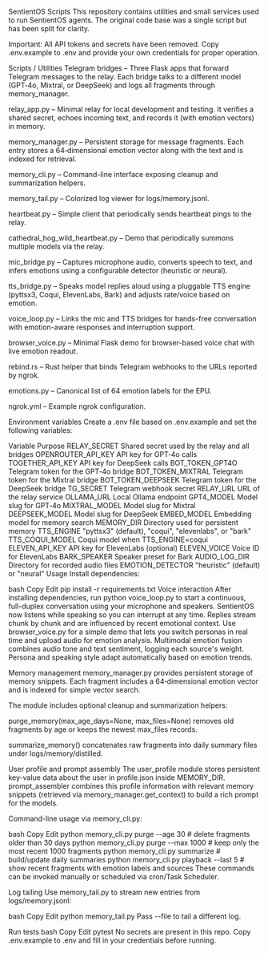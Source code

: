 SentientOS Scripts
This repository contains utilities and small services used to run SentientOS agents. The original code base was a single script but has been split for clarity.

Important:
All API tokens and secrets have been removed.
Copy .env.example to .env and provide your own credentials for proper operation.

Scripts / Utilities
Telegram bridges – Three Flask apps that forward Telegram messages to the relay. Each bridge talks to a different model (GPT‑4o, Mixtral, or DeepSeek) and logs all fragments through memory_manager.

relay_app.py – Minimal relay for local development and testing. It verifies a shared secret, echoes incoming text, and records it (with emotion vectors) in memory.

memory_manager.py – Persistent storage for message fragments. Each entry stores a 64‑dimensional emotion vector along with the text and is indexed for retrieval.

memory_cli.py – Command-line interface exposing cleanup and summarization helpers.

memory_tail.py – Colorized log viewer for logs/memory.jsonl.

heartbeat.py – Simple client that periodically sends heartbeat pings to the relay.

cathedral_hog_wild_heartbeat.py – Demo that periodically summons multiple models via the relay.

mic_bridge.py – Captures microphone audio, converts speech to text, and infers emotions using a configurable detector (heuristic or neural).

tts_bridge.py – Speaks model replies aloud using a pluggable TTS engine (pyttsx3, Coqui, ElevenLabs, Bark) and adjusts rate/voice based on emotion.

voice_loop.py – Links the mic and TTS bridges for hands-free conversation with emotion-aware responses and interruption support.

browser_voice.py – Minimal Flask demo for browser-based voice chat with live emotion readout.

rebind.rs – Rust helper that binds Telegram webhooks to the URLs reported by ngrok.

emotions.py – Canonical list of 64 emotion labels for the EPU.

ngrok.yml – Example ngrok configuration.

Environment variables
Create a .env file based on .env.example and set the following variables:

Variable	Purpose
RELAY_SECRET	Shared secret used by the relay and all bridges
OPENROUTER_API_KEY	API key for GPT‑4o calls
TOGETHER_API_KEY	API key for DeepSeek calls
BOT_TOKEN_GPT4O	Telegram token for the GPT‑4o bridge
BOT_TOKEN_MIXTRAL	Telegram token for the Mixtral bridge
BOT_TOKEN_DEEPSEEK	Telegram token for the DeepSeek bridge
TG_SECRET	Telegram webhook secret
RELAY_URL	URL of the relay service
OLLAMA_URL	Local Ollama endpoint
GPT4_MODEL	Model slug for GPT‑4o
MIXTRAL_MODEL	Model slug for Mixtral
DEEPSEEK_MODEL	Model slug for DeepSeek
EMBED_MODEL	Embedding model for memory search
MEMORY_DIR	Directory used for persistent memory
TTS_ENGINE      "pyttsx3" (default), "coqui", "elevenlabs", or "bark"
TTS_COQUI_MODEL	Coqui model when TTS_ENGINE=coqui
ELEVEN_API_KEY  API key for ElevenLabs (optional)
ELEVEN_VOICE    Voice ID for ElevenLabs
BARK_SPEAKER    Speaker preset for Bark
AUDIO_LOG_DIR   Directory for recorded audio files
EMOTION_DETECTOR "heuristic" (default) or "neural"
Usage
Install dependencies:

bash
Copy
Edit
pip install -r requirements.txt
Voice interaction
After installing dependencies, run
python voice_loop.py
to start a continuous, full-duplex conversation using your microphone and speakers.
SentientOS now listens while speaking so you can interrupt at any time. Replies
stream chunk by chunk and are influenced by recent emotional context.
Use browser_voice.py for a simple demo that lets you switch personas in real time and upload audio for emotion analysis.
Multimodal emotion fusion combines audio tone and text sentiment, logging each source's weight.
Persona and speaking style adapt automatically based on emotion trends.

Memory management
memory_manager.py provides persistent storage of memory snippets. Each fragment includes a 64‑dimensional emotion vector and is indexed for simple vector search.

The module includes optional cleanup and summarization helpers:

purge_memory(max_age_days=None, max_files=None) removes old fragments by age or keeps the newest max_files records.

summarize_memory() concatenates raw fragments into daily summary files under logs/memory/distilled.

User profile and prompt assembly
The user_profile module stores persistent key-value data about the user in profile.json inside MEMORY_DIR.
prompt_assembler combines this profile information with relevant memory snippets (retrieved via memory_manager.get_context) to build a rich prompt for the models.

Command-line usage via memory_cli.py:

bash
Copy
Edit
python memory_cli.py purge --age 30       # delete fragments older than 30 days
python memory_cli.py purge --max 1000     # keep only the most recent 1000 fragments
python memory_cli.py summarize            # build/update daily summaries
python memory_cli.py playback --last 5   # show recent fragments with emotion labels and sources
These commands can be invoked manually or scheduled via cron/Task Scheduler.

Log tailing
Use memory_tail.py to stream new entries from logs/memory.jsonl:

bash
Copy
Edit
python memory_tail.py
Pass --file to tail a different log.

Run tests
bash
Copy
Edit
pytest
No secrets are present in this repo.
Copy .env.example to .env and fill in your credentials before running.

